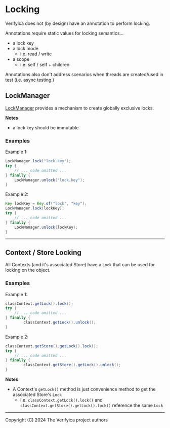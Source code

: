 # Locking

Verifyica does not (by design) have an annotation to perform locking.

Annotations require static values for locking semantics...

- a lock key
- a lock mode
  - i.e. read / write
- a scope
  - i.e. self / self + children

Annotations also don't address scenarios when threads are created/used in test (i.e. async testing.)

## LockManager

[LockManager](api/src/main/java/org/antublue/verifyica/api/LockManager.java) provides a mechanism to create globally exclusive locks.

**Notes**

- a lock key should be immutable

### Examples

Example 1:

```java
LockManager.lock("lock.key");
try {
    // ... code omitted ...
} finally {
    LockManager.unlock("lock.key");
}
```

Example 2:

```java
Key lockKey = Key.of("lock", "key");
LockManager.lock(lockKey);
try {
    // ... code omitted ...
} finally {
    LockManager.unlock(lockKey);
}
```

---

## Context / Store Locking

All Contexts (and it's associated Store) have a `Lock` that can be used for locking on the object.

### Examples

Example 1:

```java
classContext.getLock().lock();
try {
    // ... code omitted ...
} finally {
        classContext.getLock().unlock();
}
```

Example 2:

```java
classContext.getStore().getLock().lock();
try {
    // ... code omitted ...
} finally {
        classContext.getStore().getLock().unlock();
}
```

**Notes**

- A Context's `getLock()` method is just convenience method to get the associated Store's `Lock`
  - i.e. `classContext.getLock().lock()` and `classContext.getStore().getLock().lock()` reference the same `Lock`

---

Copyright (C) 2024 The Verifyica project authors